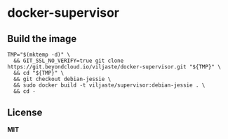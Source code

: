 # docker-supervisor

## Build the image

    TMP="$(mktemp -d)" \
      && GIT_SSL_NO_VERIFY=true git clone https://git.beyondcloud.io/viljaste/docker-supervisor.git "${TMP}" \
      && cd "${TMP}" \
      && git checkout debian-jessie \
      && sudo docker build -t viljaste/supervisor:debian-jessie . \
      && cd -

## License

**MIT**

